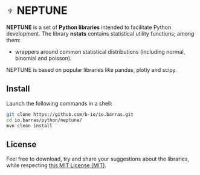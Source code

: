 # ♆ NEPTUNE

**NEPTUNE** is a set of **Python libraries** intended to facilitate Python development.
The library **nstats** contains statistical utility functions; among them:

* wrappers around common statistical distributions (including normal, binomial and poisson).

NEPTUNE is based on popular libraries like pandas, plotly and scipy.

## Install

Launch the following commands in a shell:

~~~bash
git clone https://github.com/b-io/io.barras.git
cd io.barras/python/neptune/
mvn clean install
~~~

## License

Feel free to download, try and share your suggestions about the libraries,
while respecting [this MIT License (MIT)][license].

[license]: <LICENSE>
